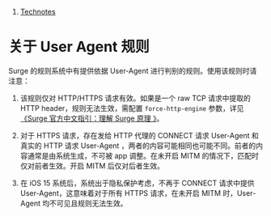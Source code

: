 1.  [Technotes](/surge-knowledge-base/zh/technotes)

关于 User Agent 规则
================

Surge 的规则系统中有提供依据 User-Agent 进行判别的规则。使用该规则时请注意：

1.  该规则仅对 HTTP/HTTPS 请求有效。如果是一个 raw TCP 请求中提取的 HTTP header，规则无法生效，需配置 `force-http-engine` 参数，详见[《Surge 官方中文指引：理解 Surge 原理 》](https://manual.nssurge.com/book/understanding-surge/cn/#%25E5%25A4%2584%25E7%2590%2586)。
    
2.  对于 HTTPS 请求，存在发给 HTTP 代理的 CONNECT 请求 User-Agent 和真实的 HTTP 请求 User-Agent ，两者的内容可能相同也可能不同。前者的内容通常是由系统生成，不可被 app 调整。在未开启 MITM 的情况下，匹配时仅对前者生效。开启 MITM 后仅对后者生效。
    
3.  在 iOS 15 系统后，系统出于隐私保护考虑，不再于 CONNECT 请求中提供 User-Agent，这意味着对于所有 HTTPS 请求，在未开启 MITM 时，User-Agent 均不可见且规则无法生效。